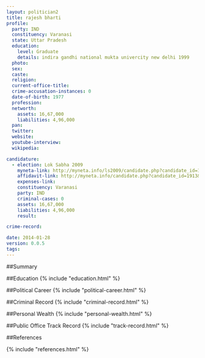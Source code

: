 ```yaml
---
layout: politician2
title: rajesh bharti
profile: 
  party: IND
  constituency: Varanasi
  state: Uttar Pradesh
  education: 
    level: Graduate
    details: indira gandhi national mukta univercity new delhi 1999
  photo: 
  sex: 
  caste: 
  religion: 
  current-office-title: 
  crime-accusation-instances: 0
  date-of-birth: 1977
  profession: 
  networth: 
    assets: 16,67,000
    liabilities: 4,96,000
  pan: 
  twitter: 
  website: 
  youtube-interview: 
  wikipedia: 

candidature: 
  - election: Lok Sabha 2009
    myneta-link: http://myneta.info/ls2009/candidate.php?candidate_id=1913
    affidavit-link: http://myneta.info/candidate.php?candidate_id=1913&scan=original
    expenses-link: 
    constituency: Varanasi 
    party: IND
    criminal-cases: 0
    assets: 16,67,000
    liabilities: 4,96,000
    result:  

crime-record: 

date: 2014-01-28
version: 0.0.5
tags: 
---
```

##Summary


##Education
{% include "education.html" %}


##Political Career
{% include "political-career.html" %}


##Criminal Record
{% include "criminal-record.html" %}


##Personal Wealth
{% include "personal-wealth.html" %}


##Public Office Track Record
{% include "track-record.html" %}


##References


{% include "references.html" %}